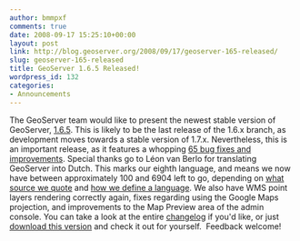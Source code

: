 ```yaml
---
author: bmmpxf
comments: true
date: 2008-09-17 15:25:10+00:00
layout: post
link: http://blog.geoserver.org/2008/09/17/geoserver-165-released/
slug: geoserver-165-released
title: GeoServer 1.6.5 Released!
wordpress_id: 132
categories:
- Announcements
---
```


The GeoServer team would like to present the newest stable version of GeoServer, [1.6.5](http://geoserver.org/display/GEOS/GeoServer+1.6.5).  This is likely to be the last release of the 1.6.x branch, as development moves towards a stable version of 1.7.x.  Nevertheless, this is an important release, as it features a whopping [65 bug fixes and improvements](http://jira.codehaus.org/browse/GEOS/fixforversion/13878).  Special thanks go to Léon van Berlo for translating GeoServer into Dutch.  This marks our eighth language, and means we now have between approximately 100 and 6904 left to go, depending on [ what source we quote](http://www.ethnologue.com/) and [how we define a language](http://en.wikipedia.org/wiki/Natural_language). We also have WMS point layers rendering correctly again, fixes regarding using the Google Maps projection, and improvements to the Map Preview area of the admin console.  You can take a look at the entire [changelog](http://jira.codehaus.org/browse/GEOS/fixforversion/13878) if you'd like, or just [download this version](http://geoserver.org/display/GEOS/GeoServer+1.6.5) and check it out for yourself.  Feedback welcome!
